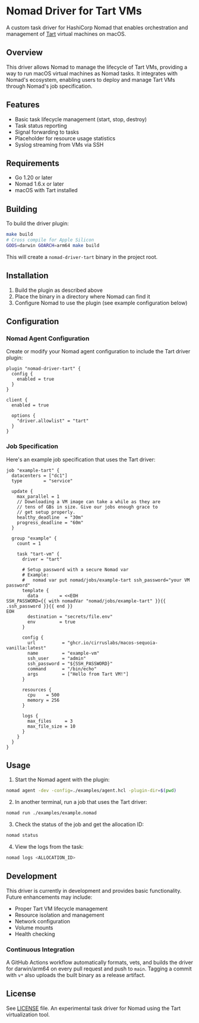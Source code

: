 # Nomad Driver for Tart VMs

A custom task driver for HashiCorp Nomad that enables orchestration and management of [Tart](https://github.com/cirruslabs/tart) virtual machines on macOS.

## Overview

This driver allows Nomad to manage the lifecycle of Tart VMs, providing a way to run macOS virtual machines as Nomad tasks. It integrates with Nomad's ecosystem, enabling users to deploy and manage Tart VMs through Nomad's job specification.

## Features

- Basic task lifecycle management (start, stop, destroy)
- Task status reporting
- Signal forwarding to tasks
- Placeholder for resource usage statistics
- Syslog streaming from VMs via SSH

## Requirements

- Go 1.20 or later
- Nomad 1.6.x or later
- macOS with Tart installed

## Building

To build the driver plugin:

```bash
make build
# Cross compile for Apple Silicon
GOOS=darwin GOARCH=arm64 make build
```

This will create a `nomad-driver-tart` binary in the project root.

## Installation

1. Build the plugin as described above
2. Place the binary in a directory where Nomad can find it
3. Configure Nomad to use the plugin (see example configuration below)

## Configuration

### Nomad Agent Configuration

Create or modify your Nomad agent configuration to include the Tart driver plugin:

```hcl
plugin "nomad-driver-tart" {
  config {
    enabled = true
  }
}

client {
  enabled = true
  
  options {
    "driver.allowlist" = "tart"
  }
}
```

### Job Specification

Here's an example job specification that uses the Tart driver:

```hcl
job "example-tart" {
  datacenters = ["dc1"]
  type        = "service"

  update {
    max_parallel = 1
    // Downloading a VM image can take a while as they are
    // tens of GBs in size. Give our jobs enough grace to
    // get setup properly.
    healthy_deadline  = "30m"
    progress_deadline = "60m"
  }

  group "example" {
    count = 1

    task "tart-vm" {
      driver = "tart"

      # Setup password with a secure Nomad var
      # Example:
      #   nomad var put nomad/jobs/example-tart ssh_password="your VM password"
      template {
        data        = <<EOH
SSH_PASSWORD={{ with nomadVar "nomad/jobs/example-tart" }}{{ .ssh_password }}{{ end }}
EOH
        destination = "secrets/file.env"
        env         = true
      }

      config {
        url          = "ghcr.io/cirruslabs/macos-sequoia-vanilla:latest"
        name         = "example-vm"
        ssh_user     = "admin"
        ssh_password = "${SSH_PASSWORD}"
        command      = "/bin/echo"
        args         = ["Hello from Tart VM!"]
      }

      resources {
        cpu    = 500
        memory = 256
      }

      logs {
        max_files     = 3
        max_file_size = 10
      }
    }
  }
}
```

## Usage

1. Start the Nomad agent with the plugin:

```bash
nomad agent -dev -config=./examples/agent.hcl -plugin-dir=$(pwd)
```

2. In another terminal, run a job that uses the Tart driver:

```bash
nomad run ./examples/example.nomad
```

3. Check the status of the job and get the allocation ID:

```bash
nomad status
```

4. View the logs from the task:

```bash
nomad logs <ALLOCATION_ID>
```

## Development

This driver is currently in development and provides basic functionality. Future enhancements may include:

- Proper Tart VM lifecycle management
- Resource isolation and management
- Network configuration
- Volume mounts
- Health checking

### Continuous Integration

A GitHub Actions workflow automatically formats, vets, and builds the driver for darwin/arm64 on every pull request and push to `main`. Tagging a commit with `v*` also uploads the built binary as a release artifact.


## License

See [LICENSE](LICENSE) file.
An experimental task driver for Nomad using the Tart virtualization tool.
